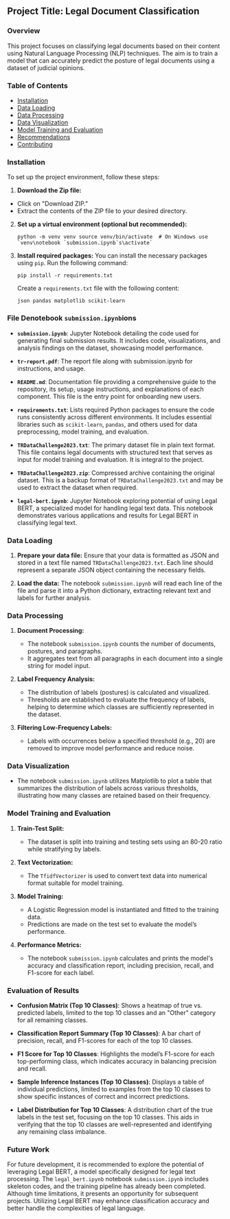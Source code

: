 
## Project Title: Legal Document Classification

### Overview

This project focuses on classifying legal documents based on their content using Natural Language Processing (NLP) techniques. The aim is to train a model that can accurately predict the posture of legal documents using a dataset of judicial opinions.

### Table of Contents

- [Installation](#installation)
- [Data Loading](#data-loading)
- [Data Processing](#data-processing)
- [Data Visualization](#data-visualization)
- [Model Training and Evaluation](#model-training-and-evaluation)
- [Recommendations](#recommendations)
- [Contributing](#contributing)

### Installation

To set up the project environment, follow these steps:

1.  **Download the Zip file:**
   - Click on "Download ZIP." 
   - Extract the contents of the ZIP file to your desired directory.

    
2. **Set up a virtual environment (optional but recommended):**
        
    `` python -m venv venv source venv/bin/activate  # On Windows use `venv\notebook `submission.ipynb`s\activate` ``
    
3. **Install required packages:** You can install the necessary packages using `pip`. Run the following command:
    

    
    `pip install -r requirements.txt`
    
    Create a `requirements.txt` file with the following content:
    

    
    `json pandas matplotlib scikit-learn`
    

### File Denotebook `submission.ipynb`ions

 
- **`submission.ipynb`**: Jupyter Notebook detailing the code used for generating final submission results. It includes code, visualizations, and analysis findings on the dataset, showcasing model performance.
    
- **`tr-report.pdf`**: The report file along with submission.ipynb for instructions, and usage.
    
- **`README.md`**: Documentation file providing a comprehensive guide to the repository, its setup, usage instructions, and explanations of each component. This file is the entry point for onboarding new users.
    
- **`requirements.txt`**: Lists required Python packages to ensure the code runs consistently across different environments. It includes essential libraries such as `scikit-learn`, `pandas`, and others used for data preprocessing, model training, and evaluation.

- **`TRDataChallenge2023.txt`**: The primary dataset file in plain text format. This file contains legal documents with structured text that serves as input for model training and evaluation. It is integral to the project.
    
- **`TRDataChallenge2023.zip`**: Compressed archive containing the original dataset. This is a backup format of `TRDataChallenge2023.txt` and may be used to extract the dataset when required.

- **`legal-bert.ipynb`**: Jupyter Notebook exploring potential of using Legal BERT, a specialized model for handling legal text data. This notebook demonstrates various applications and results for Legal BERT in classifying legal text.

### Data Loading

1. **Prepare your data file:** Ensure that your data is formatted as JSON and stored in a text file named `TRDataChallenge2023.txt`. Each line should represent a separate JSON object containing the necessary fields.
    
2. **Load the data:** The notebook `submission.ipynb` will read each line of the file and parse it into a Python dictionary, extracting relevant text and labels for further analysis.
    

### Data Processing

1. **Document Processing:**
    
    - The notebook `submission.ipynb` counts the number of documents, postures, and paragraphs.
    - It aggregates text from all paragraphs in each document into a single string for model input.
2. **Label Frequency Analysis:**
    
    - The distribution of labels (postures) is calculated and visualized.
    - Thresholds are established to evaluate the frequency of labels, helping to determine which classes are sufficiently represented in the dataset.
3. **Filtering Low-Frequency Labels:**
    
    - Labels with occurrences below a specified threshold (e.g., 20) are removed to improve model performance and reduce noise.

### Data Visualization

- The notebook `submission.ipynb` utilizes Matplotlib to plot a table that summarizes the distribution of labels across various thresholds, illustrating how many classes are retained based on their frequency.

### Model Training and Evaluation

1. **Train-Test Split:**
    
    - The dataset is split into training and testing sets using an 80-20 ratio while stratifying by labels.
2. **Text Vectorization:**
    
    - The `TfidfVectorizer` is used to convert text data into numerical format suitable for model training.
3. **Model Training:**
    
    - A Logistic Regression model is instantiated and fitted to the training data.
    - Predictions are made on the test set to evaluate the model’s performance.
4. **Performance Metrics:**
    
    - The notebook `submission.ipynb` calculates and prints the model's accuracy and classification report, including precision, recall, and F1-score for each label.

### Evaluation of Results


- **Confusion Matrix (Top 10 Classes)**: Shows a heatmap of true vs. predicted labels, limited to the top 10 classes and an "Other" category for all remaining classes.
    
- **Classification Report Summary (Top 10 Classes)**: A bar chart of precision, recall, and F1-scores for each of the top 10 classes.
    
- **F1 Score for Top 10 Classes**: Highlights the model’s F1-score for each top-performing class, which indicates accuracy in balancing precision and recall.
    
- **Sample Inference Instances (Top 10 Classes)**: Displays a table of individual predictions, limited to examples from the top 10 classes to show specific instances of correct and incorrect predictions.
    
- **Label Distribution for Top 10 Classes**: A distribution chart of the true labels in the test set, focusing on the top 10 classes. This aids in verifying that the top 10 classes are well-represented and identifying any remaining class imbalance.

### Future Work

For future development, it is recommended to explore the potential of leveraging Legal BERT, a model specifically designed for legal text processing. The `legal_bert.ipynb` notebook `submission.ipynb` includes skeleton codes, and the training pipeline has already been completed. Although time limitations, it presents an opportunity for subsequent projects. Utilizing Legal BERT may enhance classification accuracy and better handle the complexities of legal language.